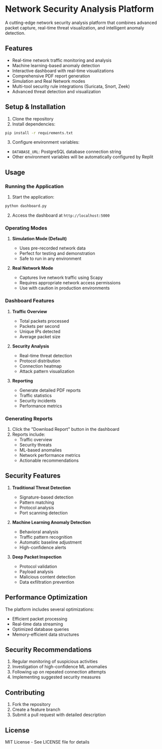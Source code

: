 # Network Security Analysis Platform

A cutting-edge network security analysis platform that combines advanced packet capture, real-time threat visualization, and intelligent anomaly detection.

## Features

- Real-time network traffic monitoring and analysis
- Machine learning-based anomaly detection
- Interactive dashboard with real-time visualizations
- Comprehensive PDF report generation
- Simulation and Real Network modes
- Multi-tool security rule integrations (Suricata, Snort, Zeek)
- Advanced threat detection and visualization

## Setup & Installation

1. Clone the repository
2. Install dependencies:
```bash
pip install -r requirements.txt
```

3. Configure environment variables:
- `DATABASE_URL`: PostgreSQL database connection string
- Other environment variables will be automatically configured by Replit

## Usage

### Running the Application

1. Start the application:
```bash
python dashboard.py
```

2. Access the dashboard at `http://localhost:5000`

### Operating Modes

1. **Simulation Mode (Default)**
   - Uses pre-recorded network data
   - Perfect for testing and demonstration
   - Safe to run in any environment

2. **Real Network Mode**
   - Captures live network traffic using Scapy
   - Requires appropriate network access permissions
   - Use with caution in production environments

### Dashboard Features

1. **Traffic Overview**
   - Total packets processed
   - Packets per second
   - Unique IPs detected
   - Average packet size

2. **Security Analysis**
   - Real-time threat detection
   - Protocol distribution
   - Connection heatmap
   - Attack pattern visualization

3. **Reporting**
   - Generate detailed PDF reports
   - Traffic statistics
   - Security incidents
   - Performance metrics

### Generating Reports

1. Click the "Download Report" button in the dashboard
2. Reports include:
   - Traffic overview
   - Security threats
   - ML-based anomalies
   - Network performance metrics
   - Actionable recommendations

## Security Features

1. **Traditional Threat Detection**
   - Signature-based detection
   - Pattern matching
   - Protocol analysis
   - Port scanning detection

2. **Machine Learning Anomaly Detection**
   - Behavioral analysis
   - Traffic pattern recognition
   - Automatic baseline adjustment
   - High-confidence alerts

3. **Deep Packet Inspection**
   - Protocol validation
   - Payload analysis
   - Malicious content detection
   - Data exfiltration prevention

## Performance Optimization

The platform includes several optimizations:
- Efficient packet processing
- Real-time data streaming
- Optimized database queries
- Memory-efficient data structures

## Security Recommendations

1. Regular monitoring of suspicious activities
2. Investigation of high-confidence ML anomalies
3. Following up on repeated connection attempts
4. Implementing suggested security measures

## Contributing

1. Fork the repository
2. Create a feature branch
3. Submit a pull request with detailed description

## License

MIT License - See LICENSE file for details
